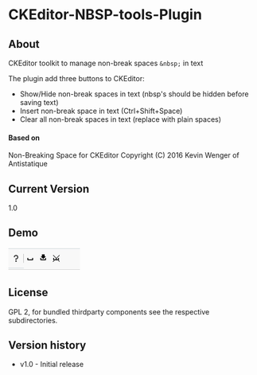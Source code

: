 # CKEditor-NBSP-tools-Plugin

## About
CKEditor toolkit to manage non-break spaces `&nbsp;` in text 

The plugin add three buttons to CKEditor:
- Show/Hide non-break spaces in text (nbsp's should be hidden before saving text)
- Insert non-break space in text (Ctrl+Shift+Space)
- Clear all non-break spaces in text (replace with plain spaces)

#### Based on
Non-Breaking Space for CKEditor  Copyright (C) 2016 Kevin Wenger of Antistatique

## Current Version 
1.0

## Demo
![image](demo/nbsp_tools.png)


## License
GPL 2, for bundled thirdparty components see the respective subdirectories.


## Version history
* v1.0 - Initial release 
